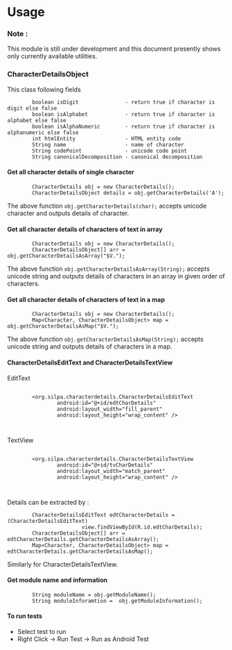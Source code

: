 Usage
=====

### Note :
This module is still under development and this document presently shows only currently available utilities.

### CharacterDetailsObject
This class following fields
```
        boolean isDigit               - return true if character is digit else false
        boolean isAlphabet            - return true if character is alphabet else false
        boolean isAlphaNumeric        - return true if character is alphanumeric else false
        int htmlEntity                - HTML entity code
        String name                   - name of character
        String codePoint              - unicode code point
        String canonicalDecomposition - canonical decomposition        
```

#### Get all character details of single character  
```
        CharacterDetails obj = new CharacterDetails();
        CharacterDetailsObject details = obj.getCharacterDetails('A');        
```
The above function `obj.getCharacterDetails(char);` accepts unicode character and outputs details of character. 


#### Get all character details of characters of text in array 
```
        CharacterDetails obj = new CharacterDetails();
        CharacterDetailsObject[] arr = obj.getCharacterDetailsAsArray("$V.");
```
The above function `obj.getCharacterDetailsAsArray(String);` accepts unicode string and outputs details of characters in an array in given order of characters. 


#### Get all character details of characters of text in a map 
```
        CharacterDetails obj = new CharacterDetails();
        Map<Character, CharacterDetailsObject> map = obj.getCharacterDetailsAsMap("$V.");        
```
The above function `obj.getCharacterDetailsAsMap(String);` accepts unicode string and outputs details of characters in a map.


#### CharacterDetailsEditText and  CharacterDetailsTextView

EditText
```

        <org.silpa.characterdetails.CharacterDetailsEditText
                android:id="@+id/edtCharDetails"
                android:layout_width="fill_parent"
                android:layout_height="wrap_content" />
                
                 
```

TextView
```

        <org.silpa.characterdetails.CharacterDetailsTextView
                android:id="@+id/tvCharDetails"
                android:layout_width="match_parent"
                android:layout_height="wrap_content" />
                
                 
```

Details can be extracted by :

```
        CharacterDetailsEditText edtCharacterDetails = (CharacterDetailsEditText)
                        view.findViewById(R.id.edtCharDetails);
        CharacterDetailsObject[] arr = edtCharacterDetails.getCharacterDetailsAsArray();
        Map<Character, CharacterDetailsObject> map = edtCharacterDetails.getCharacterDetailsAsMap();
```

Similarly for CharacterDetailsTextView.

#### Get module name and information
```
        String moduleName = obj.getModuleName();
        String moduleInforamtion =  obj.getModuleInformation();
```

#### To run tests

  - Select test to run
  - Right Click -> Run Test -> Run as Android Test


